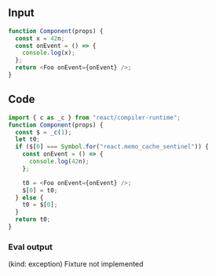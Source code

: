 
## Input

```javascript
function Component(props) {
  const x = 42n;
  const onEvent = () => {
    console.log(x);
  };
  return <Foo onEvent={onEvent} />;
}

```

## Code

```javascript
import { c as _c } from "react/compiler-runtime";
function Component(props) {
  const $ = _c(1);
  let t0;
  if ($[0] === Symbol.for("react.memo_cache_sentinel")) {
    const onEvent = () => {
      console.log(42n);
    };

    t0 = <Foo onEvent={onEvent} />;
    $[0] = t0;
  } else {
    t0 = $[0];
  }
  return t0;
}

```
      
### Eval output
(kind: exception) Fixture not implemented